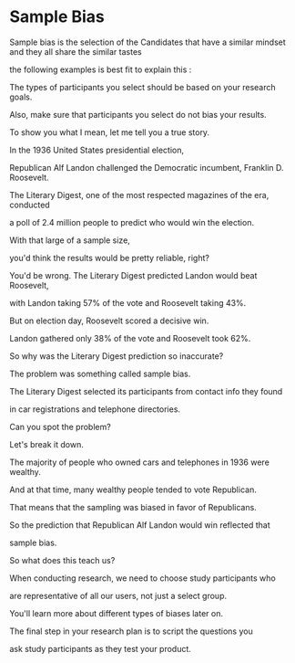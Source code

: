 # Sample Bias

Sample bias is the selection of the Candidates that have a similar mindset and they all share the similar tastes 

the following examples is best fit to explain this : 

The types of participants you select should be based on your research goals.

Also, make sure that participants you select do not bias your results.

To show you what I mean, let me tell you a true story.

In the 1936 United States presidential election,

Republican Alf Landon challenged the Democratic incumbent, Franklin D. Roosevelt.

The Literary Digest, one of the most respected magazines of the era, conducted

a poll of 2.4 million people to predict who would win the election.

With that large of a sample size,

you'd think the results would be pretty reliable, right?

You'd be wrong. The Literary Digest predicted Landon would beat Roosevelt,

with Landon taking 57% of the vote and Roosevelt taking 43%.

But on election day, Roosevelt scored a decisive win.

Landon gathered only 38% of the vote and Roosevelt took 62%.

So why was the Literary Digest prediction so inaccurate?

The problem was something called sample bias.

The Literary Digest selected its participants from contact info they found

in car registrations and telephone directories.

Can you spot the problem?

Let's break it down.

The majority of people who owned cars and telephones in 1936 were wealthy.

And at that time, many wealthy people tended to vote Republican.

That means that the sampling was biased in favor of Republicans.

So the prediction that Republican Alf Landon would win reflected that

sample bias.

So what does this teach us?

When conducting research, we need to choose study participants who

are representative of all our users, not just a select group.

You'll learn more about different types of biases later on.

The final step in your research plan is to script the questions you

ask study participants as they test your product.